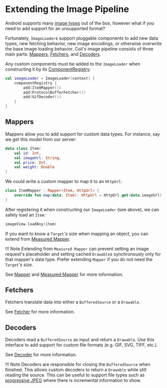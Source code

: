 # Extending the Image Pipeline

Android supports many [image types](https://developer.android.com/guide/topics/media/media-formats) out of the box, however what if you need to add support for an unsupported format?

Fortunately, `ImageLoader`s support pluggable components to add new data types, new fetching behavior, new image encodings, or otherwise overwrite the base image loading behavior. Coil's image pipeline consists of three main parts: [Mappers](../api/coil-base/coil.map/-mapper), [Fetchers](../api/coil-base/coil.fetch/-fetcher), and [Decoders](../api/coil-base/coil.decode/-decoder).

Any custom components must be added to the `ImageLoader` when constructing it by its [ComponentRegistry](../api/coil-base/coil/-component-registry):

```kotlin
val imageLoader = ImageLoader(context) {
    componentRegistry {
        add(ItemMapper())
        add(ProtocolBufferFetcher())
        add(GifDecoder())
    }
}
```

## Mappers

Mappers allow you to add support for custom data types. For instance, say we get this model from our server:

```kotlin
data class Item(
    val id: Int,
    val imageUrl: String,
    val price: Int,
    val weight: Double
)
```

We could write a custom mapper to map it to an `HttpUrl`:

```kotlin
class ItemMapper : Mapper<Item, HttpUrl> {
    override fun map(data: Item): HttpUrl = HttpUrl.get(data.imageUrl)
}
```

After registering it when constructing our `ImageLoader` (see above), we can safely load an `Item`:

```kotlin
imageView.loadAny(item)
```

If you want to know a `Target`'s size when mapping an object, you can extend from [Measured Mapper](../api/coil-base/coil.map/-measured-mapper).

!!! Note
    Extending from `Measured Mapper` can prevent setting an image request's placeholder and setting cached `Drawable`s synchronously only for that mapper's data type. Prefer extending `Mapper` if you do not need the `Target`'s size.

See [Mapper](../api/coil-base/coil.map/-mapper) and [Measured Mapper](../api/coil-base/coil.map/-measured-mapper) for more information.

## Fetchers

Fetchers translate data into either a `BufferedSource` or a `Drawable`.

See [Fetcher](../api/coil-base/coil.fetch/-fetcher) for more information.

## Decoders

Decoders read a `BufferedSource` as input and return a `Drawable`. Use this interface to add support for custom file formats (e.g. GIF, SVG, TIFF, etc.).

See [Decoder](../api/coil-base/coil.decode/-decoder) for more information.

!!! Note
    Decoders are responsible for closing the `BufferedSource` when finished. This allows custom decoders to return a `Drawable` while still reading the source. This can be useful to support file types such as [progressive JPEG](https://www.liquidweb.com/kb/what-is-a-progressive-jpeg/) where there is incremental information to show.
